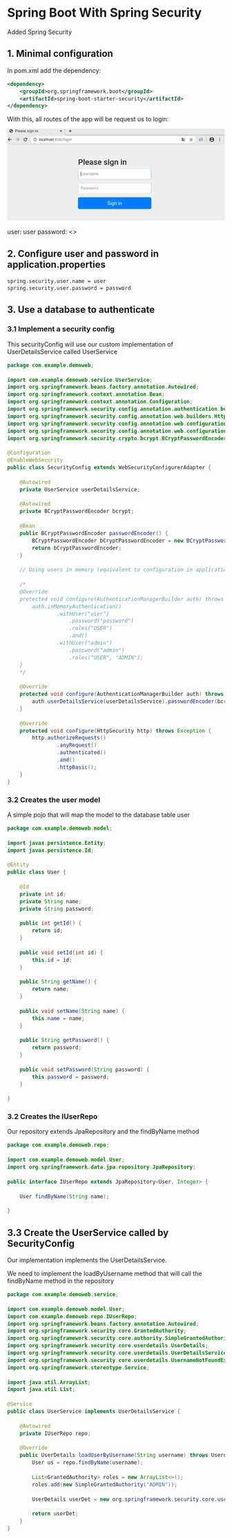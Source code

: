 # Spring Boot With Spring Security

Added Spring Security

## 1. Minimal configuration

In pom.xml add the dependency:

```xml
<dependency>
    <groupId>org.springframework.boot</groupId>
    <artifactId>spring-boot-starter-security</artifactId>
</dependency>
```

With this, all routes of the app will be request us to login:

![Login](login.png)

user: user
password: <<the key generated and showed by console in the starting of the application>>

## 2. Configure user and password in application.properties

```properties
spring.security.user.name = user
spring.security.user.password = password
```

## 3. Use a database to authenticate

### 3.1 Implement a security config

This securityConfig will use our custom implementation of UserDetailsService called UserService

```java
package com.example.demoweb;

import com.example.demoweb.service.UserService;
import org.springframework.beans.factory.annotation.Autowired;
import org.springframework.context.annotation.Bean;
import org.springframework.context.annotation.Configuration;
import org.springframework.security.config.annotation.authentication.builders.AuthenticationManagerBuilder;
import org.springframework.security.config.annotation.web.builders.HttpSecurity;
import org.springframework.security.config.annotation.web.configuration.EnableWebSecurity;
import org.springframework.security.config.annotation.web.configuration.WebSecurityConfigurerAdapter;
import org.springframework.security.crypto.bcrypt.BCryptPasswordEncoder;

@Configuration
@EnableWebSecurity
public class SecurityConfig extends WebSecurityConfigurerAdapter {

    @Autowired
    private UserService userDetailsService;

    @Autowired
    private BCryptPasswordEncoder bcrypt;

    @Bean
    public BCryptPasswordEncoder passwordEncoder() {
        BCryptPasswordEncoder bCryptPasswordEncoder = new BCryptPasswordEncoder();
        return bCryptPasswordEncoder;
    }

    // Using users in memory (equivalent to configuration in application.properties

    /*
    @Override
    protected void configure(AuthenticationManagerBuilder auth) throws Exception {
        auth.inMemoryAuthentication()
                .withUser("user")
                    .password("password")
                    .roles("USER")
                    .and()
                .withUser("admin")
                    .password("admin")
                    .roles("USER", "ADMIN");
    }
    */

    @Override
    protected void configure(AuthenticationManagerBuilder auth) throws Exception {
        auth.userDetailsService(userDetailsService).passwordEncoder(bcrypt);
    }

    @Override
    protected void configure(HttpSecurity http) throws Exception {
        http.authorizeRequests()
                .anyRequest()
                .authenticated()
                .and()
                .httpBasic();
    }
}
```

### 3.2 Creates the user model

A simple pojo that will map the model to the database table user

```java
package com.example.demoweb.model;

import javax.persistence.Entity;
import javax.persistence.Id;

@Entity
public class User {

    @Id
    private int id;
    private String name;
    private String password;

    public int getId() {
        return id;
    }

    public void setId(int id) {
        this.id = id;
    }

    public String getName() {
        return name;
    }

    public void setName(String name) {
        this.name = name;
    }

    public String getPassword() {
        return password;
    }

    public void setPassword(String password) {
        this.password = password;
    }

}
``` 

### 3.2 Creates the IUserRepo

Our repository extends JpaRepository and the findByName method

```java
package com.example.demoweb.repo;

import com.example.demoweb.model.User;
import org.springframework.data.jpa.repository.JpaRepository;

public interface IUserRepo extends JpaRepository<User, Integer> {

    User findByName(String name);

}
``` 

## 3.3 Create the UserService called by SecurityConfig

Our implementation implements the UserDetailsService.

We need to implement the loadByUsername method that will call the findByName method in the repository

```java
package com.example.demoweb.service;

import com.example.demoweb.model.User;
import com.example.demoweb.repo.IUserRepo;
import org.springframework.beans.factory.annotation.Autowired;
import org.springframework.security.core.GrantedAuthority;
import org.springframework.security.core.authority.SimpleGrantedAuthority;
import org.springframework.security.core.userdetails.UserDetails;
import org.springframework.security.core.userdetails.UserDetailsService;
import org.springframework.security.core.userdetails.UsernameNotFoundException;
import org.springframework.stereotype.Service;

import java.util.ArrayList;
import java.util.List;

@Service
public class UserService implements UserDetailsService {

    @Autowired
    private IUserRepo repo;

    @Override
    public UserDetails loadUserByUsername(String username) throws UsernameNotFoundException {
        User us = repo.findByName(username);

        List<GrantedAuthority> roles = new ArrayList<>();
        roles.add(new SimpleGrantedAuthority("ADMIN"));

        UserDetails userDet = new org.springframework.security.core.userdetails.User(us.getName(), us.getPassword(), roles);

        return userDet;
    }
}
``` 
